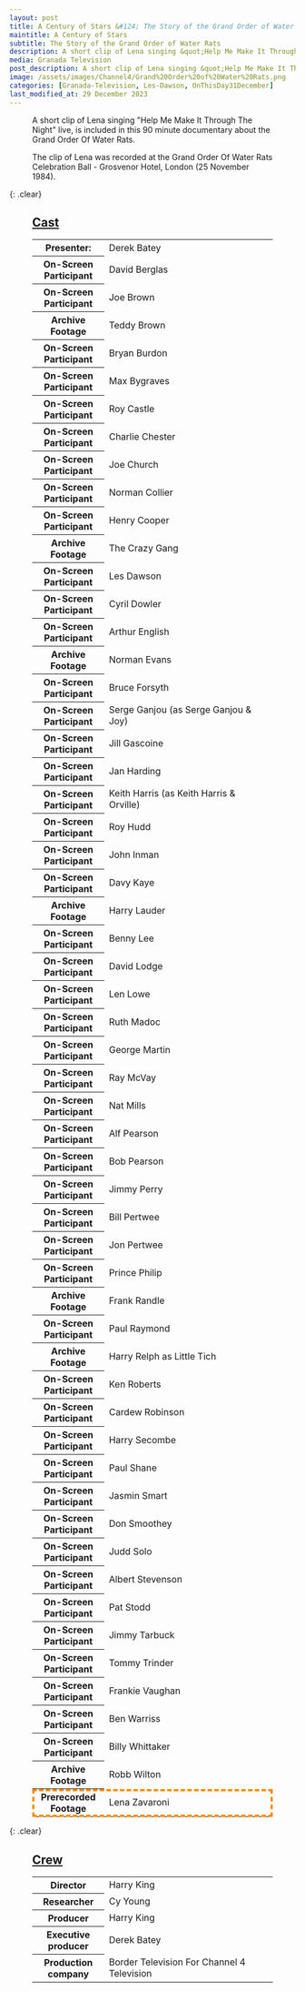 ```yaml
---
layout: post
title: A Century of Stars &#124; The Story of the Grand Order of Water Rats &#124; 31 December 1984
maintitle: A Century of Stars
subtitle: The Story of the Grand Order of Water Rats
description: A short clip of Lena singing &quot;Help Me Make It Through The Night&quot; live, is included in this 90 minute documentary about the Grand Order Of Water Rats.
media: Granada Television
post_description: A short clip of Lena singing &quot;Help Me Make It Through The Night&quot; live, is included in this 90 minute documentary about the Grand Order Of Water Rats.
image: /assets/images/Channel4/Grand%20Order%20of%20Water%20Rats.png
categories: [Granada-Television, Les-Dawson, OnThisDay31December]
last_modified_at: 29 December 2023
---
```


<figure class="fig3">
<p>A short clip of Lena singing &quot;Help Me Make It Through The Night&quot; live, is included in this 90 minute documentary about the Grand Order Of Water Rats.</p>
<p>The clip of Lena was recorded at the Grand Order Of Water Rats Celebration Ball - Grosvenor Hotel, London (25 November 1984).</p>
</figure>

{: .clear}

<figure class="fig3">
<h2 id="cast"><a href="#cast">Cast</a></h2>
<table>
<tr><th style="width:30%;">Presenter:</th><td style="width:70%;">Derek Batey</td></tr>
<tr><th>On-Screen Participant</th><td>David Berglas</td></tr>
<tr><th>On-Screen Participant</th><td>Joe Brown</td></tr>
<tr><th>Archive Footage</th><td>Teddy Brown</td></tr>
<tr><th>On-Screen Participant</th><td>Bryan Burdon</td></tr>
<tr><th>On-Screen Participant</th><td>Max Bygraves</td></tr>
<tr><th>On-Screen Participant</th><td>Roy Castle</td></tr>
<tr><th>On-Screen Participant</th><td>Charlie Chester</td></tr>
<tr><th>On-Screen Participant</th><td>Joe Church</td></tr>
<tr><th>On-Screen Participant</th><td>Norman Collier</td></tr>
<tr><th>On-Screen Participant</th><td>Henry Cooper</td></tr>
<tr><th>Archive Footage</th><td>The Crazy Gang</td></tr>
<tr><th>On-Screen Participant</th><td>Les Dawson</td></tr>
<tr><th>On-Screen Participant</th><td>Cyril Dowler</td></tr>
<tr><th>On-Screen Participant</th><td>Arthur English</td></tr>
<tr><th>Archive Footage</th><td>Norman Evans</td></tr>
<tr><th>On-Screen Participant</th><td>Bruce Forsyth</td></tr>
<tr><th>On-Screen Participant</th><td>Serge Ganjou (as Serge Ganjou &amp; Joy)</td></tr>
<tr><th>On-Screen Participant</th><td>Jill Gascoine</td></tr>
<tr><th>On-Screen Participant</th><td>Jan Harding</td></tr>
<tr><th>On-Screen Participant</th><td>Keith Harris (as Keith Harris &amp; Orville)</td></tr>
<tr><th>On-Screen Participant</th><td>Roy Hudd</td></tr>
<tr><th>On-Screen Participant</th><td>John Inman</td></tr>
<tr><th>On-Screen Participant</th><td>Davy Kaye</td></tr>
<tr><th>Archive Footage</th><td>Harry Lauder</td></tr>
<tr><th>On-Screen Participant</th><td>Benny Lee</td></tr>
<tr><th>On-Screen Participant</th><td>David Lodge</td></tr>
<tr><th>On-Screen Participant</th><td>Len Lowe</td></tr>
<tr><th>On-Screen Participant</th><td>Ruth Madoc</td></tr>
<tr><th>On-Screen Participant</th><td>George Martin</td></tr>
<tr><th>On-Screen Participant</th><td>Ray McVay</td></tr>
<tr><th>On-Screen Participant</th><td>Nat Mills</td></tr>
<tr><th>On-Screen Participant</th><td>Alf Pearson</td></tr>
<tr><th>On-Screen Participant</th><td>Bob Pearson</td></tr>
<tr><th>On-Screen Participant</th><td>Jimmy Perry</td></tr>
<tr><th>On-Screen Participant</th><td>Bill Pertwee</td></tr>
<tr><th>On-Screen Participant</th><td>Jon Pertwee</td></tr>
<tr><th>On-Screen Participant</th><td>Prince Philip</td></tr>
<tr><th>Archive Footage</th><td>Frank Randle</td></tr>
<tr><th>On-Screen Participant</th><td>Paul Raymond</td></tr>
<tr><th>Archive Footage</th><td>Harry Relph as Little Tich</td></tr>
<tr><th>On-Screen Participant</th><td>Ken Roberts</td></tr>
<tr><th>On-Screen Participant</th><td>Cardew Robinson</td></tr>
<tr><th>On-Screen Participant</th><td>Harry Secombe</td></tr>
<tr><th>On-Screen Participant</th><td>Paul Shane</td></tr>
<tr><th>On-Screen Participant</th><td>Jasmin Smart</td></tr>
<tr><th>On-Screen Participant</th><td>Don Smoothey</td></tr>
<tr><th>On-Screen Participant</th><td>Judd Solo</td></tr>
<tr><th>On-Screen Participant</th><td>Albert Stevenson</td></tr>
<tr><th>On-Screen Participant</th><td>Pat Stodd</td></tr>
<tr><th>On-Screen Participant</th><td>Jimmy Tarbuck</td></tr>
<tr><th>On-Screen Participant</th><td>Tommy Trinder</td></tr>
<tr><th>On-Screen Participant</th><td>Frankie Vaughan</td></tr>
<tr><th>On-Screen Participant</th><td>Ben Warriss</td></tr>
<tr><th>On-Screen Participant</th><td>Billy Whittaker</td></tr>
<tr><th>Archive Footage</th><td>Robb Wilton</td></tr>
<tr style="outline: 4px dashed darkorange; outline-offset: -4px;" id="lz"><th>Prerecorded Footage</th><td>Lena Zavaroni</td></tr>
</table>
</figure>

{: .clear}

<figure class="fig3">
<h2 id="crew"><a href="#crew">Crew</a></h2>
<table>
<tr><th style="width:30%;">Director</th><td style="width:70%;">	Harry King</td></tr>
<tr><th>Researcher</th><td>Cy Young</td></tr>
<tr><th>Producer</th><td>Harry King</td></tr>
<tr><th>Executive producer</th><td>Derek Batey</td></tr>
<tr><th>Production company</th><td>Border Television For Channel 4 Television</td></tr>
</table>
</figure>


